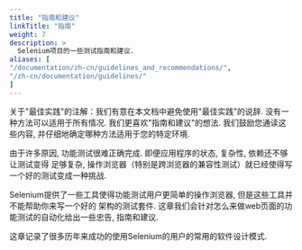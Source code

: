 ```yaml
---
title: "指南和建议"
linkTitle: "指南"
weight: 7
description: >
  Selenium项目的一些测试指南和建议.
aliases: [
"/documentation/zh-cn/guidelines_and_recommendations/",
"/zh-cn/documentation/guidelines/"
]
---
```



关于"最佳实践"的注解：我们有意在本文档中避免使用"最佳实践"的说辞. 
没有一种方法可以适用于所有情况. 
我们更喜欢"指南和建议"的想法. 
我们鼓励您通读这些内容, 并仔细地确定哪种方法适用于您的特定环境. 

由于许多原因, 功能测试很难正确完成. 即便应用程序的状态, 复杂性, 依赖还不够让测试变得
足够复杂, 操作浏览器（特别是跨浏览器的兼容性测试）就已经使得写一个好的测试变成一种挑战. 

Selenium提供了一些工具使得功能测试用户更简单的操作浏览器, 但是这些工具并不能帮助你来写一个好的
架构的测试套件. 这章我们会针对怎么来做web页面的功能测试的自动化给出一些忠告, 指南和建议. 

这章记录了很多历年来成功的使用Selenium的用户的常用的软件设计模式. 

